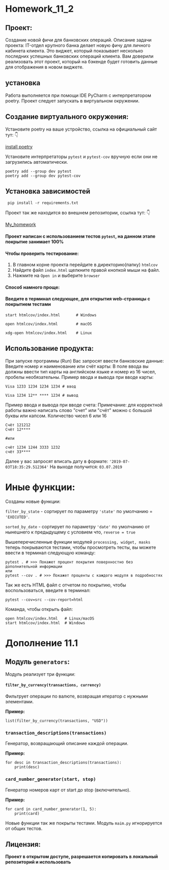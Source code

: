 # Homework_11_2

 ## Проект:
Создание новой фичи для банковских операций.
Описание задачи проекта:
IT-отдел крупного банка делает новую фичу для личного кабинета клиента. Это виджет, который показывает несколько последних успешных банковских операций клиента. Вам доверили реализовать этот проект, который на бэкенде будет готовить данные для отображения в новом виджете.

## установка
Работа выполняется при помощи IDE PyCharm с интерпретатором poetry.
Проект следует запускать в виртуальном окружении.

## Создание виртуального окружения:
Установите poetry на ваше устройство, ссылка на официальный сайт тут: 👇

[install poetry](https://python-poetry.org)

Установите интерпретаторы `pytest` и `pytest-cov` вручную если они не загрузились автоматически.
```
poetry add --group dev pytest
poetry add --group dev pytest-cov
```

## Установка зависимостей 
```
 pip install -r requirements.txt
```
Проект так же находится во внешнем репозитории, ссылка тут: 👇

[My_homework](https://github.com/erenegaaa/homework_bank_10_1)


#### Проект написан с использованием тестов ```pytest```, на данном этапе покрытие занимает 100%

#### **Чтобы проверить тестирование:**
 1. В главном корне проекта перейдите в директорию(папку) ```htmlcov```
 2. Найдите файл ```index.html``` щелкните правой кнопкой мыши на файл.
 3. Нажмите на ```Open in``` и выберите ```browser```

#### Способ намного проще:

#### **Введите в терминал следующее, для открытия web-страницы c покрытием тестами**
```start htmlcov/index.html       # Windows```

```open htmlcov/index.html        # macOS```

```xdg-open htmlcov/index.html    # Linux```

## Использование продукта:
При запуске программы (Run)
Вас запросят ввести банковские данные:
Введите номер и наименование или счёт карты:
В поле ввода вы должны ввести тип карты на английском языке и номер из 16 чисел, пробелы необязательны.
Пример ввода и вывода при вводе карты:
```
Visa 1233 1234 1234 1234 # ввод

Visa 1234 12** **** 1234 # вывод
```
Пример ввода и вывода при вводе счета:
Примечание:
для корректной работы важно написать слово "счет" или "счёт" можно с большой буквы или капсом. Количество чисел 6 или 16
```
Счёт 121212 
Счёт 12****

#или

счёт 1234 1244 3333 1232
счёт 33****
```
Далее у вас запросят вписать дату в формате: `'2019-07-03T18:35:29.512364'`
На выходе получится:
`03.07.2019`
# Иные функции:

Созданы новые функции:

`filter_by_state` - сортирует по параметру `'state'` по умолчанию = `'EXECUTED'`.

`sorted_by_date` - сортирует по параметру `'date'` по умолчанию от нынешнего к предыдущему с условием что, `reverse = true`

Вышеперечисленные функции модулей `processing, widget, masks` теперь покрываются тестами, чтобы просмотреть тесты, вы можете ввести в терминал следующую команду:
```
pytest . # >>> Покажет процент покрытия поверхностно без дополнительной информации
или
pytest --cov . # >>> Покажет проценты с каждого модуля в подробностях
```
Так же есть HTML файл с отчетом по покрытию, чтобы воспользоваться, введите в терминал:

```
pytest --cov=src --cov-report=html
```

Команда, чтобы открыть файл:

```
open htmlcov/index.html   # Linux/macOS
start htmlcov/index.html  # Windows
```

# Дополнение 11.1

## Модуль `generators`:

Модуль реализует три функции:

#### `filter_by_currency(transactions, currency)`
Фильтрует операции по валюте, возвращая итератор с нужными элементами.

**Пример:**
```
list(filter_by_currency(transactions, "USD"))
```

### ```transaction_descriptions(transactions)```

Генератор, возвращающий описание каждой операции.

**Пример:**

```
for desc in transaction_descriptions(transactions):
    print(desc)
```
### ```card_number_generator(start, stop)```

Генератор номеров карт от start до stop (включительно).

**Пример:**

```
for card in card_number_generator(1, 5):
    print(card)
```
    
 Новые функции так же покрыты тестами. Модуль `maim.py` игнорируется от общих тестов.

## Лицензия:
**Проект в открытом доступе, разрешается копировать в локальный репозиторий и использовать**
